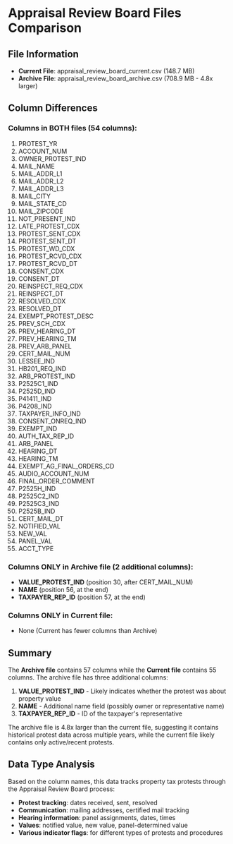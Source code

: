 # Appraisal Review Board Files Comparison

## File Information
- **Current File**: appraisal_review_board_current.csv (148.7 MB)
- **Archive File**: appraisal_review_board_archive.csv (708.9 MB - 4.8x larger)

## Column Differences

### Columns in BOTH files (54 columns):
1. PROTEST_YR
2. ACCOUNT_NUM
3. OWNER_PROTEST_IND
4. MAIL_NAME
5. MAIL_ADDR_L1
6. MAIL_ADDR_L2
7. MAIL_ADDR_L3
8. MAIL_CITY
9. MAIL_STATE_CD
10. MAIL_ZIPCODE
11. NOT_PRESENT_IND
12. LATE_PROTEST_CDX
13. PROTEST_SENT_CDX
14. PROTEST_SENT_DT
15. PROTEST_WD_CDX
16. PROTEST_RCVD_CDX
17. PROTEST_RCVD_DT
18. CONSENT_CDX
19. CONSENT_DT
20. REINSPECT_REQ_CDX
21. REINSPECT_DT
22. RESOLVED_CDX
23. RESOLVED_DT
24. EXEMPT_PROTEST_DESC
25. PREV_SCH_CDX
26. PREV_HEARING_DT
27. PREV_HEARING_TM
28. PREV_ARB_PANEL
29. CERT_MAIL_NUM
30. LESSEE_IND
31. HB201_REQ_IND
32. ARB_PROTEST_IND
33. P2525C1_IND
34. P2525D_IND
35. P41411_IND
36. P4208_IND
37. TAXPAYER_INFO_IND
38. CONSENT_ONREQ_IND
39. EXEMPT_IND
40. AUTH_TAX_REP_ID
41. ARB_PANEL
42. HEARING_DT
43. HEARING_TM
44. EXEMPT_AG_FINAL_ORDERS_CD
45. AUDIO_ACCOUNT_NUM
46. FINAL_ORDER_COMMENT
47. P2525H_IND
48. P2525C2_IND
49. P2525C3_IND
50. P2525B_IND
51. CERT_MAIL_DT
52. NOTIFIED_VAL
53. NEW_VAL
54. PANEL_VAL
55. ACCT_TYPE

### Columns ONLY in Archive file (2 additional columns):
- **VALUE_PROTEST_IND** (position 30, after CERT_MAIL_NUM)
- **NAME** (position 56, at the end)
- **TAXPAYER_REP_ID** (position 57, at the end)

### Columns ONLY in Current file:
- None (Current has fewer columns than Archive)

## Summary

The **Archive file** contains 57 columns while the **Current file** contains 55 columns. The archive file has three additional columns:

1. **VALUE_PROTEST_IND** - Likely indicates whether the protest was about property value
2. **NAME** - Additional name field (possibly owner or representative name)
3. **TAXPAYER_REP_ID** - ID of the taxpayer's representative

The archive file is 4.8x larger than the current file, suggesting it contains historical protest data across multiple years, while the current file likely contains only active/recent protests.

## Data Type Analysis

Based on the column names, this data tracks property tax protests through the Appraisal Review Board process:
- **Protest tracking**: dates received, sent, resolved
- **Communication**: mailing addresses, certified mail tracking
- **Hearing information**: panel assignments, dates, times
- **Values**: notified value, new value, panel-determined value
- **Various indicator flags**: for different types of protests and procedures